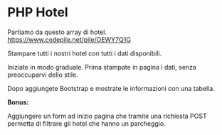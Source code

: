 PHP Hotel
===
Partiamo da questo array di hotel. https://www.codepile.net/pile/OEWY7Q1G

Stampare tutti i nostri hotel con tutti i dati disponibili.

Iniziate in modo graduale.
Prima stampate in pagina i dati, senza preoccuparvi dello stile. 

Dopo aggiungete Bootstrap e mostrate le informazioni con una tabella.

**Bonus:**

Aggiungere un form ad inizio pagina che tramite una richiesta POST permetta di filtrare gli hotel che hanno un parcheggio.